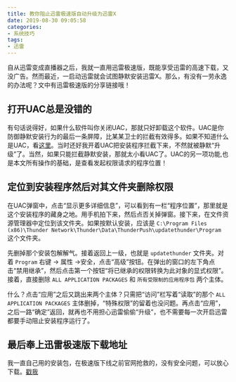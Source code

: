 ```yaml
---
title: 教你阻止迅雷极速版自动升级为迅雷X
date: 2019-08-30 09:05:58
categories:
- 系统技巧
tags:
- 迅雷
---
```

自从迅雷变成直播器之后，我就一直用迅雷极速版，既能享受迅雷的高速下载，又没广告。然而最近，一启动迅雷就会试图静默安装迅雷X。那么，有没有一劳永逸的办法呢？文中有迅雷极速版的分享链接哦！

<!--more-->

## 打开UAC总是没错的

有句话说得好，如果什么软件叫你关闭UAC，那就只好卸载这个软件。UAC是你防御静默安装行为的最后一条屏障，比某某卫士的拦截有效得多。如果不知道什么是UAC，看[这里](https://baike.baidu.com/item/UAC)。当时还好我开着UAC把安装程序拦截下来，不然就被静默“升级”了。当然，如果只能拦截静默安装，那就太小看UAC了。UAC的另一项功能,也是本文所有操作的基础，是查看发起权限请求的程序位置！

## 定位到安装程序然后对其文件夹删除权限

在UAC弹窗中，点击“显示更多详细信息”，可以看到有一栏“程序位置”，那里就是这个安装程序的藏身之地。用手机拍下来，然后点否关掉弹窗。接下来，在文件资源管理器中定位到该文件夹。如果按默认安装，应该是 `C:\Program Files (x86)\Thunder Network\Thunder\Data\ThunderPush\updatethunder\Program` 这个文件夹。

先删掉那个安装包解解气。接着返回上一级，也就是 `updatethunder` 文件夹。对着 `Program` 右键 -> 属性 ->安全，点击“高级”按钮。在弹出的窗口的左下角点击“禁用继承”，然后点击第一个按钮“将已继承的权限转换为此对象的显式权限”。接着，直接删除 `ALL APPLICATION PACKAGES` 和 `所有受限制的应用程序包` 两个主体。

什么？点击“应用”之后又跳出来两个主体？只需把“访问”栏写着“读取”的那个 `ALL APPLICATION PACKAGES` 主体删掉，“特殊权限”的留着也没问题。再点击“应用”，之后一路“确定”返回，就再也不用担心迅雷偷偷“升级”，也不需要每一次开启迅雷都要手动阻止安装程序运行了。

## 最后奉上迅雷极速版下载地址

我一直自己用的安装包，在极速版下线之前官网抢救的，没有安全问题，可以放心下载。[戳我](http://share.ordosx.tech/%E8%BF%85%E9%9B%B7%E6%9E%81%E9%80%9F%E7%89%88.exe)
